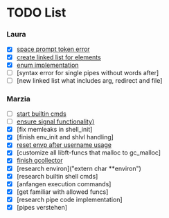 # TODO List

### Laura
- [x] [space prompt token error](./srcs/l_reading_line.c#L77)
- [x] [create linked list for elements](./includes/minishell.h)
- [x] [enum implementation](./includes/minishell.h)
- [ ] [syntax error for single pipes without words after]
- [ ] [new linked list what includes arg, redirect and file]

### Marzia
- [ ] [start builtin cmds](./srcs/builtin/)
- [ ] [ensure signal functionality)](./srcs/signals/)
- [x] [fix memleaks in shell_init]
- [x] [finish env_init and shlvl handling]
- [x] [reset envp after username usage](https://github.com/JulieHXJ/minishell42/blob/master/srcs/init_shell.c)
- [x] [customize all libft-funcs that malloc to gc_malloc]
- [x] [finish gcollector](./srcs/gcollector/)
- [x] [research environ]("extern char **environ")
- [x] [research builtin shell cmds]
- [x] [anfangen execution commands]
- [x] [get familiar with allowed funcs]
- [x] [research pipe code implementation]
- [x] [pipes verstehen]